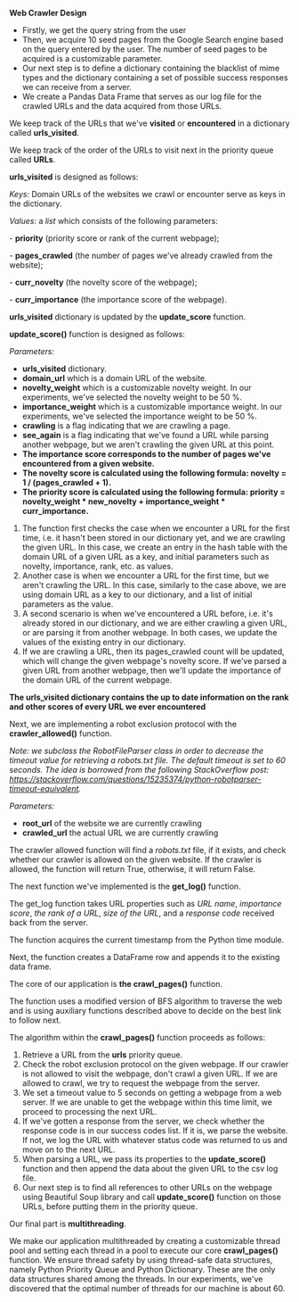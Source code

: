 **Web Crawler Design**

- Firstly, we get the query string from the user
- Then, we acquire 10 seed pages from the Google Search engine based on the query entered by the user. The number of seed pages to be acquired is a customizable parameter. 
- Our next step is to define a dictionary containing the blacklist of mime types and the dictionary containing a set of possible success responses we can receive from a server. 
- We create a Pandas Data Frame that serves as our log file for the crawled URLs and the data acquired from those URLs. 

We keep track of the URLs that we've **visited** or **encountered** in a dictionary called **urls_visited**.

We keep track of the order of the URLs to visit next in the priority queue called **URLs**. 

**urls_visited** is designed as follows: 

*Keys:* Domain URLs of the websites we crawl or encounter serve as keys in the dictionary. 

*Values:* a *list* which consists of the following parameters: 

\- **priority** (priority score or rank of the current webpage);

\- **pages_crawled** (the number of pages we've already crawled from the website);

\- **curr_novelty** (the novelty score of the webpage);

\- **curr_importance** (the importance score of the webpage).

**urls_visited** dictionary is updated by the **update_score** function.

**update_score()** function is designed as follows:

*Parameters:* 

- **urls_visited** dictionary. 
- **domain_url** which is a domain URL of the website.
- **novelty_weight** which is a customizable novelty weight. In our experiments, we've selected the novelty weight to be 50 %.
- **importance_weight** which is a customizable importance weight. In our experiments, we've selected the importance weight to be 50 %.
- **crawling** is a flag indicating that we are crawling a page.
- **see_again** is a flag indicating that we've found a URL while parsing another webpage, but we aren't crawling the given URL at this point. 
- **The importance score corresponds to the number of pages we've encountered from a given website.**
- **The novelty score is calculated using the following formula: novelty = 1 / (pages_crawled + 1).**
- **The priority score is calculated using the following formula: priority = novelty_weight \* new_novelty + importance_weight \* curr_importance.** 

1. The function first checks the case when we encounter a URL for the first time, i.e. it hasn't been stored in our dictionary yet, and we are crawling the given URL. In this case, we create an entry in the hash table with the domain URL of a given URL as a key, and initial parameters such as novelty, importance, rank, etc. as values.
2. Another case is when we encounter a URL for the first time, but we aren't crawling the URL. In this case, similarly to the case above, we are using domain URL as a key to our dictionary, and a list of initial parameters as the value. 
3. A second scenario is when we've encountered a URL before, i.e. it's already stored in our dictionary, and we are either crawling a given URL, or are parsing it from another webpage. In both cases, we update the values of the existing entry in our dictionary. 
4. If we are crawling a URL, then its pages_crawled count will be updated, which will change the given webpage's novelty score. If we've parsed a given URL from another webpage, then we'll update the importance of the domain URL of the current webpage. 

**The urls_visited dictionary contains the up to date information on the rank and other scores of every URL we ever encountered**

Next, we are implementing a robot exclusion protocol with the **crawler_allowed()** function.

*Note: we subclass the RobotFileParser class in order to decrease the timeout value for retrieving a robots.txt file. The default timeout is set to 60 seconds. The idea is borrowed from the following StackOverflow post: https://stackoverflow.com/questions/15235374/python-robotparser-timeout-equivalent.*

*Parameters:*

- **root_url** of the website we are currently crawling
- **crawled_url** the actual URL we are currently crawling

The crawler allowed function will find a *robots.txt* file, if it exists, and check whether our crawler is allowed on the given website. If the crawler is allowed, the function will return True, otherwise, it will return False. 

The next function we've implemented is the **get_log()** function. 

The get_log function takes URL properties such as *URL name*, *importance score*, *the rank of a URL*, *size of the URL*, and a *response code* received back from the server. 

The function acquires the current timestamp from the Python time module. 

Next, the function creates a DataFrame row and appends it to the existing data frame. 

The core of our application is **the crawl_pages()** function. 

The function uses a modified version of BFS algorithm to traverse the web and is using auxiliary functions described above to decide on the best link to follow next.

The algorithm within the **crawl_pages()** function proceeds as follows: 

1. Retrieve a URL from the **urls** priority queue. 
2. Check the robot exclusion protocol on the given webpage. If our crawler is not allowed to visit the webpage, don't crawl a given URL. If we are allowed to crawl, we try to request the webpage from the server. 
3. We set a timeout value to 5 seconds on getting a webpage from a web server. If we are unable to get the webpage within this time limit, we proceed to processing the next URL. 
4. If we've gotten a response from the server, we check whether the response code is in our success codes list. If it is, we parse the website. If not, we log the URL with whatever status code was returned to us and move on to the next URL. 
5. When parsing a URL, we pass its properties to the **update_score()** function and then append the data about the given URL to the csv log file. 
6. Our next step is to find all references to other URLs on the webpage using Beautiful Soup library and call **update_score()** function on those URLs, before putting them in the priority queue. 

Our final part is **multithreading**. 

We make our application multithreaded by creating a customizable thread pool and setting each thread in a pool to execute our core **crawl_pages()** function. We ensure thread safety by using thread-safe data structures, namely Python Priority Queue and Python Dictionary. These are the only data structures shared among the threads. In our experiments, we've discovered that the optimal number of threads for our machine is about 60. 